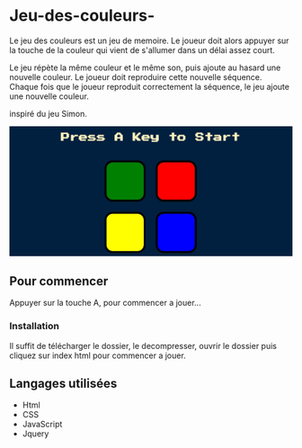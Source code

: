 # Jeu-des-couleurs-

Le jeu des couleurs est un jeu de memoire. Le joueur doit alors appuyer sur la touche de la couleur qui vient de s'allumer dans un délai assez court.

Le jeu répète la même couleur et le même son, puis ajoute au hasard une nouvelle couleur. Le joueur doit reproduire cette nouvelle séquence. Chaque fois que le joueur reproduit correctement la séquence, le jeu ajoute une nouvelle couleur.

inspiré du jeu Simon.

![view web](images/view.jpg "jeu des couleurs view")

## Pour commencer



Appuyer sur la touche A, pour commencer a jouer...


### Installation

Il suffit de télécharger le dossier, le decompresser, ouvrir le dossier puis cliquez sur index html pour commencer a jouer.


## Langages utilisées

* Html
* CSS
* JavaScript
* Jquery





